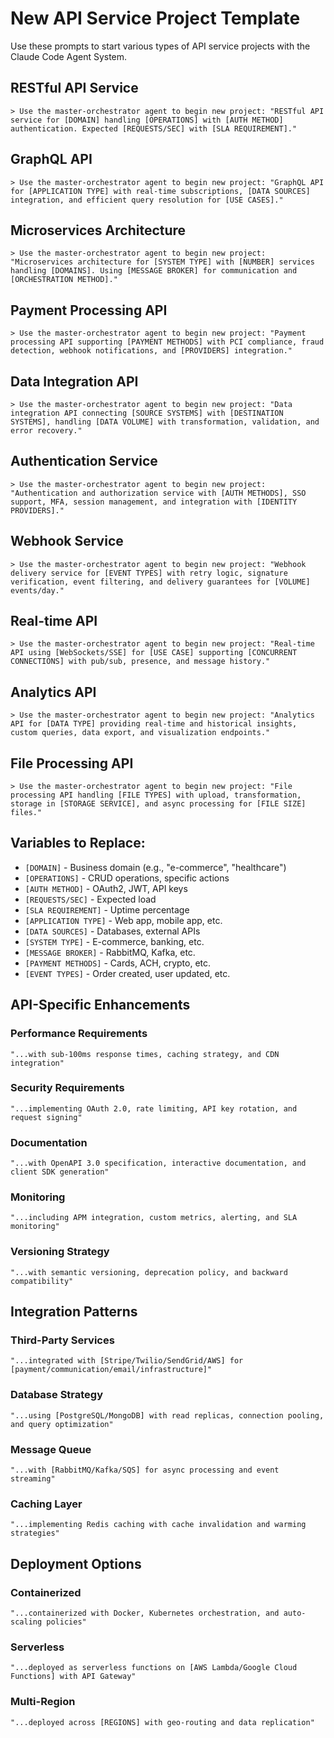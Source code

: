 # New API Service Project Template

Use these prompts to start various types of API service projects with the Claude Code Agent System.

## RESTful API Service

```
> Use the master-orchestrator agent to begin new project: "RESTful API service for [DOMAIN] handling [OPERATIONS] with [AUTH METHOD] authentication. Expected [REQUESTS/SEC] with [SLA REQUIREMENT]."
```

## GraphQL API

```
> Use the master-orchestrator agent to begin new project: "GraphQL API for [APPLICATION TYPE] with real-time subscriptions, [DATA SOURCES] integration, and efficient query resolution for [USE CASES]."
```

## Microservices Architecture

```
> Use the master-orchestrator agent to begin new project: "Microservices architecture for [SYSTEM TYPE] with [NUMBER] services handling [DOMAINS]. Using [MESSAGE BROKER] for communication and [ORCHESTRATION METHOD]."
```

## Payment Processing API

```
> Use the master-orchestrator agent to begin new project: "Payment processing API supporting [PAYMENT METHODS] with PCI compliance, fraud detection, webhook notifications, and [PROVIDERS] integration."
```

## Data Integration API

```
> Use the master-orchestrator agent to begin new project: "Data integration API connecting [SOURCE SYSTEMS] with [DESTINATION SYSTEMS], handling [DATA VOLUME] with transformation, validation, and error recovery."
```

## Authentication Service

```
> Use the master-orchestrator agent to begin new project: "Authentication and authorization service with [AUTH METHODS], SSO support, MFA, session management, and integration with [IDENTITY PROVIDERS]."
```

## Webhook Service

```
> Use the master-orchestrator agent to begin new project: "Webhook delivery service for [EVENT TYPES] with retry logic, signature verification, event filtering, and delivery guarantees for [VOLUME] events/day."
```

## Real-time API

```
> Use the master-orchestrator agent to begin new project: "Real-time API using [WebSockets/SSE] for [USE CASE] supporting [CONCURRENT CONNECTIONS] with pub/sub, presence, and message history."
```

## Analytics API

```
> Use the master-orchestrator agent to begin new project: "Analytics API for [DATA TYPE] providing real-time and historical insights, custom queries, data export, and visualization endpoints."
```

## File Processing API

```
> Use the master-orchestrator agent to begin new project: "File processing API handling [FILE TYPES] with upload, transformation, storage in [STORAGE SERVICE], and async processing for [FILE SIZE] files."
```

## Variables to Replace:
- `[DOMAIN]` - Business domain (e.g., "e-commerce", "healthcare")
- `[OPERATIONS]` - CRUD operations, specific actions
- `[AUTH METHOD]` - OAuth2, JWT, API keys
- `[REQUESTS/SEC]` - Expected load
- `[SLA REQUIREMENT]` - Uptime percentage
- `[APPLICATION TYPE]` - Web app, mobile app, etc.
- `[DATA SOURCES]` - Databases, external APIs
- `[SYSTEM TYPE]` - E-commerce, banking, etc.
- `[MESSAGE BROKER]` - RabbitMQ, Kafka, etc.
- `[PAYMENT METHODS]` - Cards, ACH, crypto, etc.
- `[EVENT TYPES]` - Order created, user updated, etc.

## API-Specific Enhancements

### Performance Requirements
```
"...with sub-100ms response times, caching strategy, and CDN integration"
```

### Security Requirements
```
"...implementing OAuth 2.0, rate limiting, API key rotation, and request signing"
```

### Documentation
```
"...with OpenAPI 3.0 specification, interactive documentation, and client SDK generation"
```

### Monitoring
```
"...including APM integration, custom metrics, alerting, and SLA monitoring"
```

### Versioning Strategy
```
"...with semantic versioning, deprecation policy, and backward compatibility"
```

## Integration Patterns

### Third-Party Services
```
"...integrated with [Stripe/Twilio/SendGrid/AWS] for [payment/communication/email/infrastructure]"
```

### Database Strategy
```
"...using [PostgreSQL/MongoDB] with read replicas, connection pooling, and query optimization"
```

### Message Queue
```
"...with [RabbitMQ/Kafka/SQS] for async processing and event streaming"
```

### Caching Layer
```
"...implementing Redis caching with cache invalidation and warming strategies"
```

## Deployment Options

### Containerized
```
"...containerized with Docker, Kubernetes orchestration, and auto-scaling policies"
```

### Serverless
```
"...deployed as serverless functions on [AWS Lambda/Google Cloud Functions] with API Gateway"
```

### Multi-Region
```
"...deployed across [REGIONS] with geo-routing and data replication"
```